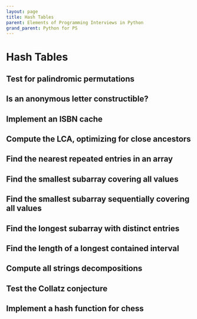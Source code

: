 ```yaml
---
layout: page
title: Hash Tables
parent: Elements of Programming Interviews in Python
grand_parent: Python for PS
---
```


# Hash Tables

## Test for palindromic permutations
## Is an anonymous letter constructible?
## Implement an ISBN cache
## Compute the LCA, optimizing for close ancestors
## Find the nearest repeated entries in an array
## Find the smallest subarray covering all values
## Find the smallest subarray sequentially covering all values
## Find the longest subarray with distinct entries
## Find the length of a longest contained interval
## Compute all strings decompositions
## Test the Collatz conjecture
## Implement a hash function for chess
